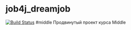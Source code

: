 # job4j_dreamjob

[![Build Status](https://app.travis-ci.com/vetir/job4j_dreamjob.svg?branch=master)](https://app.travis-ci.com/vetir/job4j_dreamjob)
#middle
Продвинутый проект курса Middle
